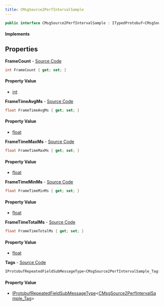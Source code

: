 ```yaml
---
title: CMsgSource2PerfIntervalSample
---
```


```csharp
public interface CMsgSource2PerfIntervalSample : ITypedProtobuf<CMsgSource2PerfIntervalSample>, INativeHandle
```

#### Implements

## Properties

**FrameCount** - [Source Code](https://github.com/swiftly-solution/swiftlys2/blob/main/managed/src/SwiftlyS2.Generated/Protobufs/Interfaces/CMsgSource2PerfIntervalSample.cs#L22)

```csharp
int FrameCount { get; set; }
```

#### Property Value

- [int](https://learn.microsoft.com/dotnet/api/system.int32)

**FrameTimeAvgMs** - [Source Code](https://github.com/swiftly-solution/swiftlys2/blob/main/managed/src/SwiftlyS2.Generated/Protobufs/Interfaces/CMsgSource2PerfIntervalSample.cs#L16)

```csharp
float FrameTimeAvgMs { get; set; }
```

#### Property Value

- [float](https://learn.microsoft.com/dotnet/api/system.single)

**FrameTimeMaxMs** - [Source Code](https://github.com/swiftly-solution/swiftlys2/blob/main/managed/src/SwiftlyS2.Generated/Protobufs/Interfaces/CMsgSource2PerfIntervalSample.cs#L13)

```csharp
float FrameTimeMaxMs { get; set; }
```

#### Property Value

- [float](https://learn.microsoft.com/dotnet/api/system.single)

**FrameTimeMinMs** - [Source Code](https://github.com/swiftly-solution/swiftlys2/blob/main/managed/src/SwiftlyS2.Generated/Protobufs/Interfaces/CMsgSource2PerfIntervalSample.cs#L19)

```csharp
float FrameTimeMinMs { get; set; }
```

#### Property Value

- [float](https://learn.microsoft.com/dotnet/api/system.single)

**FrameTimeTotalMs** - [Source Code](https://github.com/swiftly-solution/swiftlys2/blob/main/managed/src/SwiftlyS2.Generated/Protobufs/Interfaces/CMsgSource2PerfIntervalSample.cs#L25)

```csharp
float FrameTimeTotalMs { get; set; }
```

#### Property Value

- [float](https://learn.microsoft.com/dotnet/api/system.single)

**Tags** - [Source Code](https://github.com/swiftly-solution/swiftlys2/blob/main/managed/src/SwiftlyS2.Generated/Protobufs/Interfaces/CMsgSource2PerfIntervalSample.cs#L28)

```csharp
IProtobufRepeatedFieldSubMessageType<CMsgSource2PerfIntervalSample_Tag> Tags { get; }
```

#### Property Value

- [IProtobufRepeatedFieldSubMessageType](/docs/api/shared/netmessages/iprotobufrepeatedfieldsubmessagetype-1)<[CMsgSource2PerfIntervalSample_Tag](/docs/api/shared/protobufdefinitions/cmsgsource2perfintervalsample_tag)>

